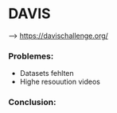 # DAVIS
--> https://davischallenge.org/

### Problemes:
- Datasets fehlten
- Highe resouution videos

### Conclusion:
